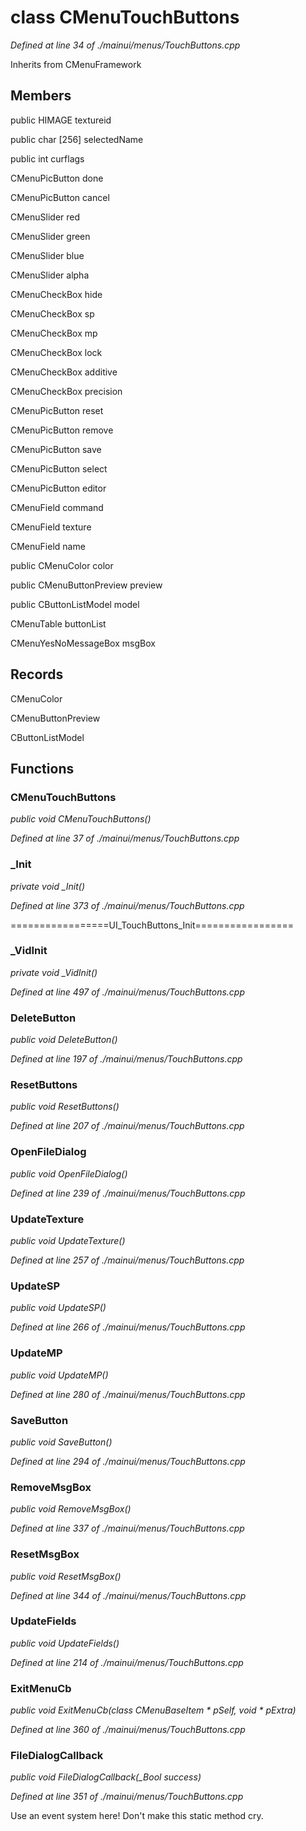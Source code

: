 # class CMenuTouchButtons

*Defined at line 34 of ./mainui/menus/TouchButtons.cpp*

Inherits from CMenuFramework



## Members

public HIMAGE textureid

public char [256] selectedName

public int curflags

CMenuPicButton done

CMenuPicButton cancel

CMenuSlider red

CMenuSlider green

CMenuSlider blue

CMenuSlider alpha

CMenuCheckBox hide

CMenuCheckBox sp

CMenuCheckBox mp

CMenuCheckBox lock

CMenuCheckBox additive

CMenuCheckBox precision

CMenuPicButton reset

CMenuPicButton remove

CMenuPicButton save

CMenuPicButton select

CMenuPicButton editor

CMenuField command

CMenuField texture

CMenuField name

public CMenuColor color

public CMenuButtonPreview preview

public CButtonListModel model

CMenuTable buttonList

CMenuYesNoMessageBox msgBox



## Records

CMenuColor

CMenuButtonPreview

CButtonListModel



## Functions

### CMenuTouchButtons

*public void CMenuTouchButtons()*

*Defined at line 37 of ./mainui/menus/TouchButtons.cpp*

### _Init

*private void _Init()*

*Defined at line 373 of ./mainui/menus/TouchButtons.cpp*

=================UI_TouchButtons_Init=================

### _VidInit

*private void _VidInit()*

*Defined at line 497 of ./mainui/menus/TouchButtons.cpp*

### DeleteButton

*public void DeleteButton()*

*Defined at line 197 of ./mainui/menus/TouchButtons.cpp*

### ResetButtons

*public void ResetButtons()*

*Defined at line 207 of ./mainui/menus/TouchButtons.cpp*

### OpenFileDialog

*public void OpenFileDialog()*

*Defined at line 239 of ./mainui/menus/TouchButtons.cpp*

### UpdateTexture

*public void UpdateTexture()*

*Defined at line 257 of ./mainui/menus/TouchButtons.cpp*

### UpdateSP

*public void UpdateSP()*

*Defined at line 266 of ./mainui/menus/TouchButtons.cpp*

### UpdateMP

*public void UpdateMP()*

*Defined at line 280 of ./mainui/menus/TouchButtons.cpp*

### SaveButton

*public void SaveButton()*

*Defined at line 294 of ./mainui/menus/TouchButtons.cpp*

### RemoveMsgBox

*public void RemoveMsgBox()*

*Defined at line 337 of ./mainui/menus/TouchButtons.cpp*

### ResetMsgBox

*public void ResetMsgBox()*

*Defined at line 344 of ./mainui/menus/TouchButtons.cpp*

### UpdateFields

*public void UpdateFields()*

*Defined at line 214 of ./mainui/menus/TouchButtons.cpp*

### ExitMenuCb

*public void ExitMenuCb(class CMenuBaseItem * pSelf, void * pExtra)*

*Defined at line 360 of ./mainui/menus/TouchButtons.cpp*

### FileDialogCallback

*public void FileDialogCallback(_Bool success)*

*Defined at line 351 of ./mainui/menus/TouchButtons.cpp*

 Use an event system here! Don't make this static method cry.



